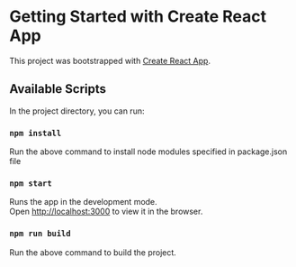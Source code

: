 # Getting Started with Create React App

This project was bootstrapped with [Create React App](https://github.com/facebook/create-react-app).

## Available Scripts

In the project directory, you can run:

### `npm install`

Run the above command to install node modules specified in package.json file

### `npm start`

Runs the app in the development mode.\
Open [http://localhost:3000](http://localhost:3000) to view it in the browser.

### `npm run build`

Run the above command to build the project.
